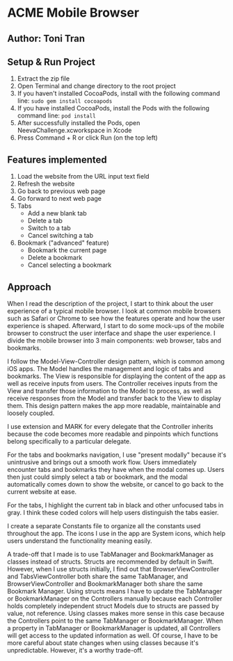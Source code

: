 #  ACME Mobile Browser

## Author: Toni Tran

## Setup & Run Project

1. Extract the zip file
2. Open Terminal and change directory to the root project
3. If you haven't installed CocoaPods, install with the following command line: `sudo gem install cocoapods`
4. If you have installed CocoaPods, install the Pods with the following command line: `pod install`
5. After successfully installed the Pods, open NeevaChallenge.xcworkspace in Xcode
6. Press Command + R or click Run (on the top left)

## Features implemented

1. Load the website from the URL input text field
2. Refresh the website
3. Go back to previous web page
4. Go forward to next web page
5. Tabs
    * Add a new blank tab
    * Delete a tab
    * Switch to a tab
    * Cancel switching a tab
6. Bookmark ("advanced" feature)
    * Bookmark the current page
    * Delete a bookmark
    * Cancel selecting a bookmark

## Approach

When I read the description of the project, I start to think about the user experience of a typical mobile browser. I look at common mobile browsers such as Safari or Chrome to see how the features operate and how the user experience is shaped. Afterward, I start to do some mock-ups of the mobile browser to construct the user interface and shape the user experience. I divide the mobile browser into 3 main components: web browser, tabs and bookmarks.

I follow the Model-View-Controller design pattern, which is common among iOS apps. The Model handles the management and logic of tabs and bookmarks. The View is responsible for displaying the content of the app as well as receive inputs from users. The Controller receives inputs from the View and transfer those information to the Model to process, as well as receive responses from the Model and transfer back to the View to display them. This design pattern makes the app more readable, maintainable and loosely coupled.

I use extension and MARK for every delegate that the Controller inherits because the code becomes more readable and pinpoints which functions belong specifically to a particular delegate.

For the tabs and bookmarks navigation, I use "present modally" because it's unintrusive and brings out a smooth work flow. Users immediately encounter tabs and bookmarks they have when the modal comes up. Users then just could simply select a tab or bookmark, and the modal automatically comes down to show the website, or cancel to go back to the current website at ease.

For the tabs, I highlight the current tab in black and other unfocused tabs in gray. I think these coded colors will help users distinguish the tabs easier. 

I create a separate Constants file to organize all the constants used throughout the app. The icons I use in the app are System icons, which help users understand the functionality meaning easily.

A trade-off that I made is to use TabManager and BookmarkManager as classes instead of structs. Structs are recommended by default in Swift. However, when I use structs initially, I find out that BrowserViewController and TabsViewController both share the same TabManager, and BrowserViewController and BookmarkManager both share the same Bookmark Manager. Using structs means I have to update the TabManager or BookmarkManager on the Controllers manually because each Controller holds completely independent struct Models due to structs are passed by value, not reference. Using classes makes more sense in this case because the Controllers point to the same TabManager or BookmarkManager. When a property in TabManager or BookmarkManager is updated, all Controllers will get access to the updated information as well. Of course, I have to be more careful about state changes when using classes because it's unpredictable. However, it's a worthy trade-off.
